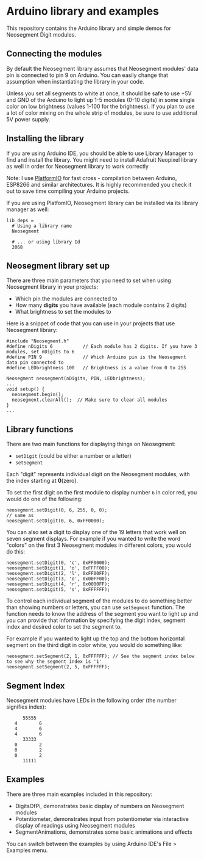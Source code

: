 # Arduino library and examples

This repository contains the Arduino library and simple demos for Neosegment Digit modules.

## Connecting the modules

By default the Neosegment library assumes that Neosegment modules' data pin is connected to pin 9 on Arduino. You can easily change that assumption when instantiating the library in your code.

Unless you set all segments to white at once, it should be safe to use +5V and GND of the Arduino to light up 1-5 modules (0-10 digits) in some single color on low brightness (values 1-100 for the brightness). If you plan to use a lot of color mixing on the whole strip of modules, be sure to use additional 5V power supply.

## Installing the library

If you are using Arduino IDE, you should be able to use Library Manager to find and install the library. You might need to install Adafruit Neopixel library as well in order for Neosegment library to work correctly

Note: I use [PlatformIO](http://platformio.org/) for fast cross - compilation between Arduino, ESP8266 and similar architectures. It is highly recommended you check it out to save time compiling your Arduino projects.

If you are using PlatfomIO, Neosegment library can be installed via its library manager as well:

```
lib_deps =
  # Using a library name
  Neosegment

  # ... or using library Id
  2068
```

## Neosegment library set up

There are three main parameters that you need to set when using Neosegment library in your projects:
- Which pin the modules are connected to
- How many **digits** you have available (each module contains 2 digits)
- What brightness to set the modules to

Here is a snippet of code that you can use in your projects that use Neosegment library:

```
#include "Neosegment.h"
#define nDigits 6           // Each module has 2 digits. If you have 3 modules, set nDigits to 6
#define PIN 9               // Which Arduino pin is the Neosegment data pin connected to
#define LEDbrightness 100   // Brightness is a value from 0 to 255

Neosegment neosegment(nDigits, PIN, LEDbrightness);
...
void setup() {
  neosegment.begin();     
  neosegment.clearAll();  // Make sure to clear all modules
}
...
```

## Library functions

There are two main functions for displaying things on Neosegment:
- `setDigit` (could be either a number or a letter)
- `setSegment`

Each "digit" represents individual digit on the Neosegment modules, with the index starting at **0**(zero).

To set the first digit on the first module to display number `6` in color red, you would do one of the following:

```
neosegment.setDigit(0, 6, 255, 0, 0);
// same as
neosegment.setDigit(0, 6, 0xFF0000);

```

You can also set a digit to display one of the 19 letters that work well on seven segment displays. For example if you wanted to write the word "colors" on the first 3 Neosegment modules in different colors, you would do this:

```
neosegment.setDigit(0, 'c', 0xFF0000);
neosegment.setDigit(1, 'o', 0xFFFF00);
neosegment.setDigit(2, 'l', 0xFF00FF);
neosegment.setDigit(3, 'o', 0x00FF00);
neosegment.setDigit(4, 'r', 0x0000FF);
neosegment.setDigit(5, 's', 0xFFFFFF);

```

To control each individual segment of the modules to do something better than showing numbers or letters, you can use `setSegment` function. The function needs to know the address of the segment you want to light up and you can provide that information by specifying the digit index, segment index and desired color to set the segment to.

For example if you wanted to light up the top and the bottom horizontal segment on the third digit in color white, you would do something like:

```
neosegment.setSegment(2, 1, 0xFFFFFF); // See the segment index below to see why the segment index is '1'
neosegment.setSegment(2, 5, 0xFFFFFF);

```

## Segment Index

Neosegment modules have LEDs in the following order (the number signifies index):

```
      55555
   4        6
   4        6
   4        6
      33333
   0        2
   0        2
   0        2
      11111
```

## Examples


There are three main examples included in this repository:

- DigitsOfPi, demonstrates basic display of numbers on Neosegment modules
- Potentiometer, demonstrates input from potentiometer via interactive display of readings using Neosegment modules
- SegmentAnimations, demonstrates some basic animations and effects

You can switch between the examples by using Arduino IDE's File > Examples menu.
